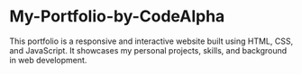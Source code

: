 # My-Portfolio-by-CodeAlpha
This portfolio is a responsive and interactive website built using HTML, CSS, and JavaScript. It showcases my personal projects, skills, and background in web development.  
